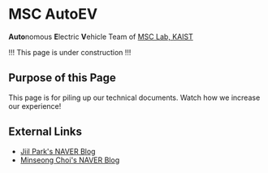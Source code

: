 # MSC AutoEV

**Auto**nomous **E**lectric **V**ehicle Team of [MSC Lab, KAIST](http://msc.kaist.ac.kr)

!!! This page is under construction !!!

## Purpose of this Page

This page is for piling up our technical documents. Watch how we increase our experience!

## External Links

- [Jiil Park's NAVER Blog](https://blog.naver.com/tinz6461)
- [Minseong Choi's NAVER Blog](https://blog.naver.com/iphone7743)
